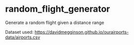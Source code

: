 # random_flight_generator
Generate a random flight given a distance range

Dataset used: https://davidmegginson.github.io/ourairports-data/airports.csv
